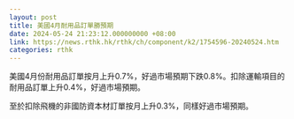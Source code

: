 ```yaml
---
layout: post
title: 美國4月耐用品訂單勝預期
date: 2024-05-24 21:23:12.000000000 +08:00
link: https://news.rthk.hk/rthk/ch/component/k2/1754596-20240524.htm
categories: rthk
---
```


美國4月份耐用品訂單按月上升0.7%，好過市場預期下跌0.8%。扣除運輸項目的耐用品訂單上升0.4%，好過市場預期。

至於扣除飛機的非國防資本材訂單按月上升0.3%，同樣好過市場預期。
